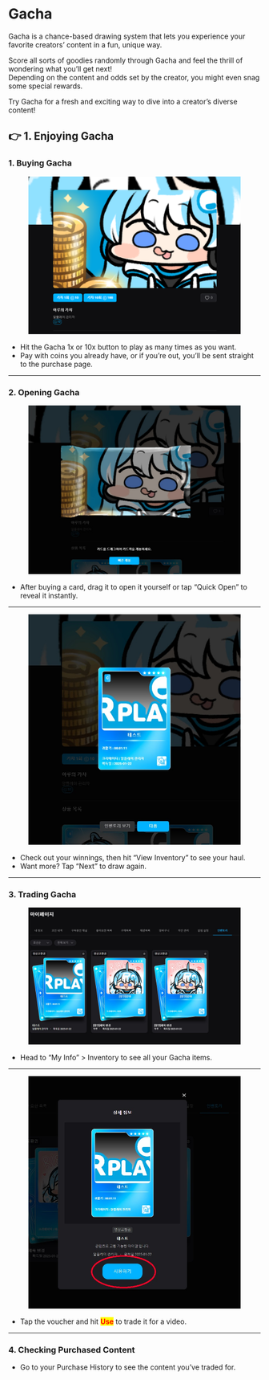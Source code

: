 # Gacha

Gacha is a chance-based drawing system that lets you experience your favorite creators’ content in a fun, unique way.

Score all sorts of goodies randomly through Gacha and feel the thrill of wondering what you’ll get next!  
Depending on the content and odds set by the creator, you might even snag some special rewards.  

Try Gacha for a fresh and exciting way to dive into a creator’s diverse content!

## 👉 1. Enjoying Gacha

### **1. Buying Gacha**

<figure><img src="../../.gitbook/assets/image (126).png" alt=""><figcaption></figcaption></figure>

* Hit the Gacha 1x or 10x button to play as many times as you want.
* Pay with coins you already have, or if you’re out, you’ll be sent straight to the purchase page.

***

### **2. Opening Gacha**

<figure><img src="../../.gitbook/assets/카드개봉.jpg" alt=""><figcaption></figcaption></figure>

* After buying a card, drag it to open it yourself or tap “Quick Open” to reveal it instantly.

***

<figure><img src="../../.gitbook/assets/카드 깐후.jpg" alt=""><figcaption></figcaption></figure>

* Check out your winnings, then hit “View Inventory” to see your haul.  
* Want more? Tap “Next” to draw again.

***

### **3. Trading Gacha**

<figure><img src="../../.gitbook/assets/인벤토리.jpg" alt=""><figcaption></figcaption></figure>

* Head to “My Info” > Inventory to see all your Gacha items.

***

<figure><img src="../../.gitbook/assets/교환권사용.jpg" alt=""><figcaption></figcaption></figure>

* Tap the voucher and hit <mark style="color:red;">**Use**</mark> to trade it for a video.

***

### **4. Checking Purchased Content**

* Go to your Purchase History to see the content you’ve traded for.
